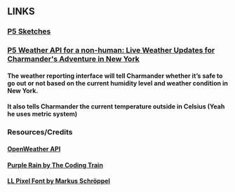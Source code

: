## LINKS
### [P5 Sketches](https://github.com/maydeyn/p5-sketches)

### [P5 Weather API for a non-human: Live Weather Updates for Charmander's Adventure in New York](https://github.com/maydeyn/live-weather-for-charmander)
#### The weather reporting interface will tell Charmander whether it’s safe to go out or not based on the current humidity level and weather condition in New York.
#### It also tells Charmander the current temperature outside in Celsius (Yeah he uses metric system)


### Resources/Credits
#### [OpenWeather API](https://openweathermap.org/)
#### [Purple Rain by The Coding Train](https://thecodingtrain.com/CodingChallenges/004-purplerain.html)
#### [LL Pixel Font by Markus Schröppel](https://www.dafont.com/llpixel.font)
